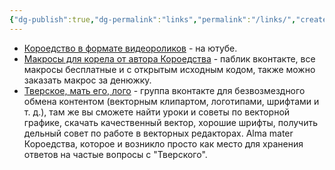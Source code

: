 ```yaml
---
{"dg-publish":true,"dg-permalink":"links","permalink":"/links/","created":"2023-10-20T15:04:15.741+07:00","updated":"2023-10-21T12:37:04.667+07:00"}
---
```


- [Короедствo в формате видеороликов](https://www.youtube.com/@koroedstvo) - на ютубе.
- [Макросы для корела от автора Короедства](https://vk.com/elvin_macro) - паблик вконтакте, все макросы бесплатные и с открытым исходным кодом, также можно заказать макрос за денюжку.
- [Тверское, мать его, лого](https://vk.com/tverlogo) - группа вконтакте для безвозмездного обмена контентом (векторным клипартом, логотипами, шрифтами и т. д.), там же вы сможете найти уроки и советы по векторной графике, скачать качественный вектор, хорошие шрифты, получить дельный совет по работе в векторных редакторах. Alma mater Короедства, которое и возникло просто как место для хранения ответов на частые вопросы с "Тверского".